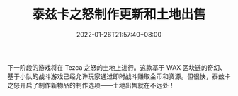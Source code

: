 ﻿---
title: "泰兹卡之怒制作更新和土地出售"
date: 2022-01-26T21:57:40+08:00
lastmod: 2022-01-26T16:45:40+08:00
draft: false
authors: ["Fiery"]
description: "下一阶段的游戏将在 Tezca 之怒的土地上进行。这款基于 WAX 区块链的奇幻、基于小队的战斗游戏已经允许玩家通过即时战斗赚取金币和资源。但很快，泰兹卡之怒开启了制作新物品的制作选项——土地出售就在不远处！"
featuredImage: "wrath-of-tezca-crafting-update-and-land-sale.jpg"
tags: ["Virtual World","虚拟世界","Play to Earn"]
categories: ["news"]
news: ["虚拟世界"]
weight: 
lightgallery: true
pinned: false
recommend: false
recommend1: false
---

下一阶段的游戏将在 Tezca 之怒的土地上进行。这款基于 WAX 区块链的奇幻、基于小队的战斗游戏已经允许玩家通过即时战斗赚取金币和资源。但很快，泰兹卡之怒开启了制作新物品的制作选项——土地出售就在不远处！

<!--more-->

